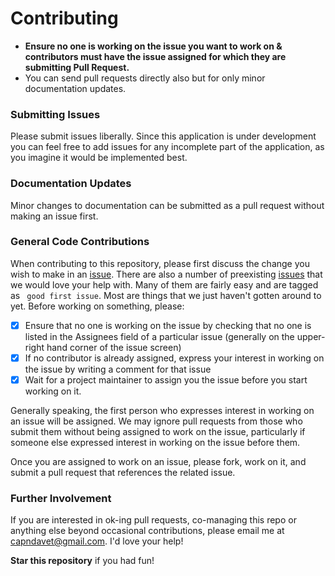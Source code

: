 # Contributing
* __Ensure no one is working on the issue you want to work on & contributors must have the issue assigned for which they are submitting Pull Request.__
* You can send pull requests directly also but for only minor documentation updates.

### Submitting Issues
Please submit issues liberally. Since this application is under development you can feel free to add issues for any incomplete part of the application, as you imagine it would be implemented best.

### Documentation Updates
Minor changes to documentation can be submitted as a pull request without making an issue first.

### General Code Contributions

When contributing to this repository, please first discuss the change you wish to make in an [issue](https://github.com/capndave/gardenbuilder-api/issues). There are also a number of preexisting [issues](https://github.com/capndave/gardenbuilder-api/issues) that we would love your help with. Many of them are fairly easy and are tagged as ` good first issue`. Most are things that we just haven't gotten around to yet. Before working on something, please:

- [x] Ensure that no one is working on the issue by checking that no one is listed in the Assignees field of a particular issue (generally on the upper-right hand corner of the issue screen)
- [x] If no contributor is already assigned, express your interest in working on the issue by writing a comment for that issue
- [x] Wait for a project maintainer to assign you the issue before you start working on it.

Generally speaking, the first person who expresses interest in working on an issue will be assigned. We may ignore pull requests from those who submit them without being assigned to work on the issue, particularly if someone else expressed interest in working on the issue before them.

Once you are assigned to work on an issue, please fork, work on it, and submit a pull request that references the related issue.

### Further Involvement

If you are interested in ok-ing pull requests, co-managing this repo or anything else beyond occasional contributions, please email me at capndavet@gmail.com. I'd love your help!

**Star this repository** if you had fun!
